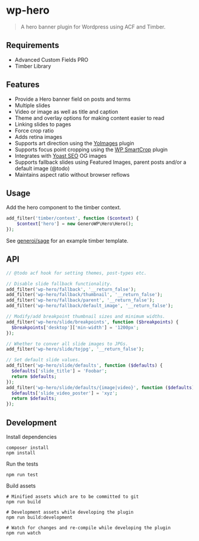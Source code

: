 # wp-hero

> A hero banner plugin for Wordpress using ACF and Timber.

## Requirements

- Advanced Custom Fields PRO
- Timber Library

## Features

- Provide a Hero banner field on posts and terms
- Multiple slides
- Video or image as well as title and caption
- Theme and overlay options for making content easier to read
- Linking slides to pages
- Force crop ratio
- Adds retina images
- Supports art direction using the [YoImages](https://wordpress.org/plugins/yoimages/) plugin
- Supports focus point cropping using the [WP SmartCrop](https://wordpress.org/plugins/wp-smartcrop/) plugin
- Integrates with [Yoast SEO](https://wordpress.org/plugins/wordpress-seo/) OG images
- Supports fallback slides using Featured Images, parent posts and/or a default image (@todo)
- Maintains aspect ratio without browser reflows

## Usage

Add the hero component to the timber context.

```php
add_filter('timber/context', function ($context) {
    $context['hero'] = new GeneroWP\Hero\Hero();
});
```

See [generoi/sage](https://github.com/generoi/sage/blob/genero/resources/views/layout/hero.twig) for an example timber template.

## API

```php
// @todo acf hook for setting themes, post-types etc.

// Disable slide fallback functionality.
add_filter('wp-hero/fallback', '__return_false');
add_filter('wp-hero/fallback/thumbnail', '__return_false');
add_filter('wp-hero/fallback/parent', '__return_false');
add_filter('wp-hero/fallback/default_image', '__return_false');

// Modify/add breakpoint thumbnail sizes and minimum widths.
add_filter('wp-hero/slide/breakpoints', function ($breakpoints) {
  $breakpoints['desktop']['min-width'] = '1200px';
});

// Whether to conver all slide images to JPGs.
add_filter('wp-hero/slide/tojpg', '__return_false');

// Set default slide values.
add_filter('wp-hero/slide/defaults', function ($defaults) {
  $defaults['slide_title'] = 'Foobar';
  return $defaults;
});
add_filter('wp-hero/slide/defaults/{image|video}', function ($defaults) {
  $defaults['slide_video_poster'] = 'xyz';
  return $defaults;
});
```

## Development

Install dependencies

    composer install
    npm install

Run the tests

    npm run test

Build assets

    # Minified assets which are to be committed to git
    npm run build

    # Development assets while developing the plugin
    npm run build:development

    # Watch for changes and re-compile while developing the plugin
    npm run watch
